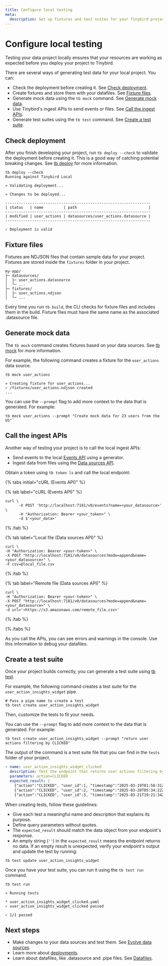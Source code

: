 ```yaml
---
title: Configure local testing
meta:
  description: Set up fixtures and test suites for your Tinybird project.
---
```


# Configure local testing

Testing your data project locally ensures that your resources are working as expected before you deploy your project to Tinybird.

There are several ways of generating test data for your local project. You can:

- Check the deployment before creating it. See [Check deployment](#check-deployment).
- Create fixtures and store them with your datafiles. See [Fixture files](#fixture-files).
- Generate mock data using the `tb mock` command. See [Generate mock data](#generate-mock-data).
- Use Tinybird's ingest APIs to send events or files. See [Call the ingest APIs](#call-the-ingest-apis).
- Generate test suites using the `tb test` command. See [Create a test suite](#create-a-test-suite).

## Check deployment

After you finish developing your project, run `tb deploy --check` to validate the deployment before creating it. This is a good way of catching potential breaking changes. See [tb deploy](/forward/dev-reference/commands/tb-deploy) for more information.

```shell
tb deploy --check
Running against Tinybird Local

» Validating deployment...

» Changes to be deployed...

-----------------------------------------------------------------
| status   | name         | path                                |
-----------------------------------------------------------------
| modified | user_actions | datasources/user_actions.datasource |
-----------------------------------------------------------------

✓ Deployment is valid
```

## Fixture files

Fixtures are NDJSON files that contain sample data for your project. Fixtures are stored inside the `fixtures` folder in your project.

```text
my-app/
├─ datasources/
│  ├─ user_actions.datasource
│  └─ ...
├─ fixtures/
│  ├─ user_actions.ndjson
│  └─ ...
```

Every time you run `tb build`, the CLI checks for fixture files and includes them in the build. Fixture files must have the same name as the associated .datasource file.

## Generate mock data

The `tb mock` command creates fixtures based on your data sources. See [tb mock](/forward/dev-reference/commands/tb-mock) for more information.

For example, the following command creates a fixture for the `user_actions` data source.

```shell
tb mock user_actions

» Creating fixture for user_actions...
✓ /fixtures/user_actions.ndjson created
...
```

You can use the `--prompt` flag to add more context to the data that is generated. For example:

```shell
tb mock user_actions --prompt "Create mock data for 23 users from the US"`
```

## Call the ingest APIs

Another way of testing your project is to call the local ingest APIs:

- Send events to the local [Events API](/api-reference/events-api) using a generator.
- Ingest data from files using the [Data sources API](/api-reference/datasource-api).

Obtain a token using `tb token ls` and call the local endpoint:

{% tabs initial="cURL (Events API)" %}

{% tab label="cURL (Events API)" %}

```shell
curl \
      -X POST 'http://localhost:7181/v0/events?name=<your_datasource>' \
      -H "Authorization: Bearer <your_token>" \
      -d $'<your_data>'
```

{% /tab %}

{% tab label="Local file (Data sources API)" %}

```shell
curl \
-H "Authorization: Bearer <your-token>" \
-X POST "http://localhost:7181/v0/datasources?mode=append&name=<your_datasource>" \
-F csv=@local_file.csv
```

{% /tab %}

{% tab label="Remote file (Data sources API)" %}

```shell
curl \
-H "Authorization: Bearer <your-token>" \
-X POST "http://localhost:7181/v0/datasources?mode=append&name=<your_datasource>" \
-d url='<https://s3.amazonaws.com/remote_file.csv>'
```

{% /tab %}

{% /tabs %}

As you call the APIs, you can see errors and warnings in the console. Use this information to debug your datafiles.

## Create a test suite

Once your project builds correctly, you can generate a test suite using [tb test](/forward/dev-reference/commands/tb-test).

For example, the following command creates a test suite for the `user_action_insights_widget` pipe.

```shell
# Pass a pipe name to create a test
tb test create user_action_insights_widget
```

Then, customize the tests to fit your needs.

You can use the `--prompt` flag to add more context to the data that is generated. For example:

```shell
tb test create user_action_insights_widget --prompt "return user actions filtering by CLICKED"
```

The output of the command is a test suite file that you can find in the `tests` folder of your project.

```yaml
- name: user_action_insights_widget_clicked
  description: Test the endpoint that returns user actions filtering by CLICKED
  parameters: action=CLICKED
  expected_result: |
    {"action":"CLICKED", "user_id":1, "timestamp":"2025-03-19T01:58:31Z"}
    {"action":"CLICKED", "user_id":2, "timestamp":"2025-03-20T05:34:22Z"}
    {"action":"CLICKED", "user_id":3, "timestamp":"2025-03-21T19:21:34Z"}
```

When creating tests, follow these guidelines:

- Give each test a meaningful name and description that explains its purpose.
- Define query parameters without quotes.
- The `expected_result` should match the data object from your endpoint's response.
- An empty string (`''`) in the `expected_result` means the endpoint returns no data. If an empty result is unexpected, verify your endpoint's output and update the test by running:

```shell
tb test update user_action_insights_widget
```

Once you have your test suite, you can run it using the `tb test run` command.

```shell
tb test run

» Running tests

* user_action_insights_widget_clicked.yaml
✓ user_action_insights_widget_clicked passed

✓ 1/1 passed
```

## Next steps

- Make changes to your data sources and test them. See [Evolve data sources](/forward/test-and-deploy/evolve-data-source).
- Learn more about [deployments](/forward/test-and-deploy/deployments).
- Learn about datafiles, like .datasource and .pipe files. See [Datafiles](/forward/dev-reference/datafiles).
